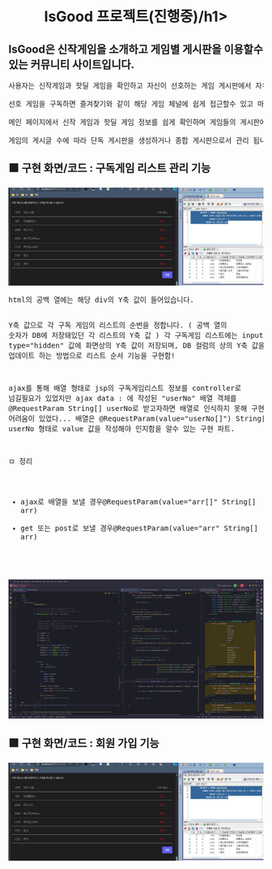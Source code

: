 <h1 align="center"> IsGood 프로젝트(진행중)/h1>

<h2>IsGood은 신작게임을 소개하고 게임별 게시판을 이용할수 있는 커뮤니티 사이트입니다. </h3> 
<pre>
사용자는 신작게임과 핫딜 게임을 확인하고 자신이 선호하는 게임 게시판에서 자유롭게 커뮤니티 활동을 할수 있는 사이트 입니다. <br> 
선호 게임을 구독하면 즐겨찾기와 같이 해당 게임 체널에 쉽게 접근할수 있고 마이페이지에서 간단하게 관리 가능합니다. <br> 
메인 페이지에서 신작 게임과 핫딜 게임 정보를 쉽게 확인하며 게임들의 게시판에 쉽게 접근 가능합니다. <br> 
게임의 게시글 수에 따라 단독 게시판을 생성하거나 종합 게시판으로서 관리 됩니다.
</pre>

<h2> 🟪 구현 화면/코드 : 구독게임 리스트 관리 기능</h3>
<img src="https://github.com/praymyk/isGood_PJ/blob/main/readmeIMG/updateList.gif">
<pre>
html의 공백 열에는 해당 div의 Y축 값이 들어있습니다.
 
Y축 값으로 각 구독 게임의 리스트의 순번을 정합니다. ( 공백 열의 숫자가 DB에 저장돼있던 각 리스트의 Y축 값 )
각 구독게임 리스트에는 input type="hidden" 값에 화면상의 Y축 값이 저장되며, 
DB 컬럼의 상의 Y축 값을 업데이트 하는 방법으로 리스트 순서 기능을 구현함!
  
 ajax를 통해 배열 형태로 jsp의 구독게임리스트 정보를 controller로 넘길필요가 있었지만
 ajax data : 에 작성된 "userNo" 배열 객체를 @RequestParam String[] userNo로 받고자하면 배열로 인식하지 못해 구현에 어려움이 있었다...
 배열은 @RequestParam(value="userNo[]") String[] userNo 형태로 value 값을 작성해야 인지함을 알수 있는 구현 파트.

ㅁ 정리
 - ajax로 배열을 보낼 경우@RequestParam(value="arr[]" String[] arr)
 - get 또는 post로 보낼 경우@RequestParam(value="arr" String[] arr)

 </pre>

<img src="https://github.com/praymyk/isGood_PJ/blob/main/readmeIMG/changeListCode.png"> 

<h2> 🟪 구현 화면/코드 : 회원 가입 기능</h3>
<img src="https://github.com/praymyk/isGood_PJ/blob/main/readmeIMG/updateList.gif">
<pre>


<br/>

<br/>
